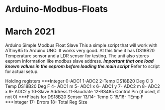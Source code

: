 # Arduino-Modbus-Floats
# March 2021 
Arduino Simple Modbus Float Slave 
This a simple script that will work with ATtiny85 to Arduino UNO.
It works very good.
At this time it has DS18B20 Temperature sensor and a LDR sensor for testing.
The unit also stores eeprom information like modbus slave address.
***Important that one load known values in the eeprom before loading the main script***
Refer to  script for actual setup.

Holding registers
***Integer
0-ADC1
1-ADC2
2-Temp DS18B20 Deg C
3 Temp DS18B20 Deg F
4- ADC1 m
5- ADC1 x
6- ADC1 y
7- ADC2 m
8- ADC2 x
9- ADC2 y
10-Slave Address
11-Baudrate
12-RS485 Control Pin (if used, if not 0)
***Floats for DS18B20 Sensor
13/14- Temp C
15/16- TEmp F
***Integer
17- Errors
18- Total Reg Size



